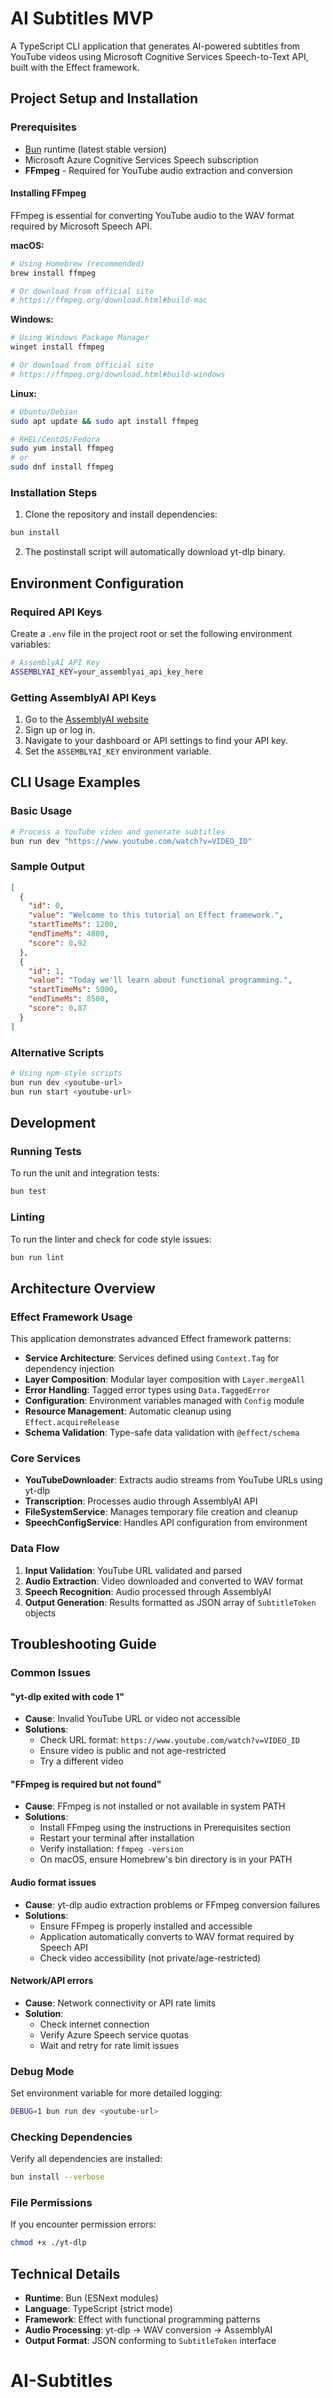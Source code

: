 # AI Subtitles MVP

A TypeScript CLI application that generates AI-powered subtitles from YouTube videos using Microsoft Cognitive Services Speech-to-Text API, built with the Effect framework.

## Project Setup and Installation

### Prerequisites

- [Bun](https://bun.com) runtime (latest stable version)
- Microsoft Azure Cognitive Services Speech subscription
- **FFmpeg** - Required for YouTube audio extraction and conversion

#### Installing FFmpeg

FFmpeg is essential for converting YouTube audio to the WAV format required by Microsoft Speech API.

**macOS:**
```bash
# Using Homebrew (recommended)
brew install ffmpeg

# Or download from official site
# https://ffmpeg.org/download.html#build-mac
```

**Windows:**
```bash
# Using Windows Package Manager
winget install ffmpeg

# Or download from official site
# https://ffmpeg.org/download.html#build-windows
```

**Linux:**
```bash
# Ubuntu/Debian
sudo apt update && sudo apt install ffmpeg

# RHEL/CentOS/Fedora
sudo yum install ffmpeg
# or
sudo dnf install ffmpeg
```

### Installation Steps

1. Clone the repository and install dependencies:
```bash
bun install
```

2. The postinstall script will automatically download yt-dlp binary.

## Environment Configuration

### Required API Keys

Create a `.env` file in the project root or set the following environment variables:

```bash
# AssemblyAI API Key
ASSEMBLYAI_KEY=your_assemblyai_api_key_here
```

### Getting AssemblyAI API Keys

1. Go to the [AssemblyAI website](https://www.assemblyai.com/)
2. Sign up or log in.
3. Navigate to your dashboard or API settings to find your API key.
4. Set the `ASSEMBLYAI_KEY` environment variable.

## CLI Usage Examples

### Basic Usage

```bash
# Process a YouTube video and generate subtitles
bun run dev "https://www.youtube.com/watch?v=VIDEO_ID"
```

### Sample Output

```json
[
  {
    "id": 0,
    "value": "Welcome to this tutorial on Effect framework.",
    "startTimeMs": 1200,
    "endTimeMs": 4800,
    "score": 0.92
  },
  {
    "id": 1,
    "value": "Today we'll learn about functional programming.",
    "startTimeMs": 5000,
    "endTimeMs": 8500,
    "score": 0.87
  }
]
```

### Alternative Scripts

```bash
# Using npm-style scripts
bun run dev <youtube-url>
bun run start <youtube-url>
```

## Development

### Running Tests

To run the unit and integration tests:

```bash
bun test
```

### Linting

To run the linter and check for code style issues:

```bash
bun run lint
```

## Architecture Overview

### Effect Framework Usage

This application demonstrates advanced Effect framework patterns:

- **Service Architecture**: Services defined using `Context.Tag` for dependency injection
- **Layer Composition**: Modular layer composition with `Layer.mergeAll`
- **Error Handling**: Tagged error types using `Data.TaggedError`
- **Configuration**: Environment variables managed with `Config` module
- **Resource Management**: Automatic cleanup using `Effect.acquireRelease`
- **Schema Validation**: Type-safe data validation with `@effect/schema`

### Core Services

- **YouTubeDownloader**: Extracts audio streams from YouTube URLs using yt-dlp
- **Transcription**: Processes audio through AssemblyAI API
- **FileSystemService**: Manages temporary file creation and cleanup  
- **SpeechConfigService**: Handles API configuration from environment

### Data Flow

1. **Input Validation**: YouTube URL validated and parsed
2. **Audio Extraction**: Video downloaded and converted to WAV format
3. **Speech Recognition**: Audio processed through AssemblyAI
4. **Output Generation**: Results formatted as JSON array of `SubtitleToken` objects

## Troubleshooting Guide

### Common Issues



#### "yt-dlp exited with code 1"
- **Cause**: Invalid YouTube URL or video not accessible
- **Solutions**: 
  - Check URL format: `https://www.youtube.com/watch?v=VIDEO_ID`
  - Ensure video is public and not age-restricted
  - Try a different video

#### "FFmpeg is required but not found" 
- **Cause**: FFmpeg is not installed or not available in system PATH
- **Solutions**:
  - Install FFmpeg using the instructions in Prerequisites section
  - Restart your terminal after installation
  - Verify installation: `ffmpeg -version`
  - On macOS, ensure Homebrew's bin directory is in your PATH

#### Audio format issues
- **Cause**: yt-dlp audio extraction problems or FFmpeg conversion failures
- **Solutions**: 
  - Ensure FFmpeg is properly installed and accessible
  - Application automatically converts to WAV format required by Speech API
  - Check video accessibility (not private/age-restricted)

#### Network/API errors
- **Cause**: Network connectivity or API rate limits
- **Solution**: 
  - Check internet connection
  - Verify Azure Speech service quotas
  - Wait and retry for rate limit issues

### Debug Mode

Set environment variable for more detailed logging:
```bash
DEBUG=1 bun run dev <youtube-url>
```

### Checking Dependencies

Verify all dependencies are installed:
```bash
bun install --verbose
```

### File Permissions

If you encounter permission errors:
```bash
chmod +x ./yt-dlp
```

## Technical Details

- **Runtime**: Bun (ESNext modules)
- **Language**: TypeScript (strict mode)
- **Framework**: Effect with functional programming patterns
- **Audio Processing**: yt-dlp → WAV conversion → AssemblyAI
- **Output Format**: JSON conforming to `SubtitleToken` interface
# AI-Subtitles
